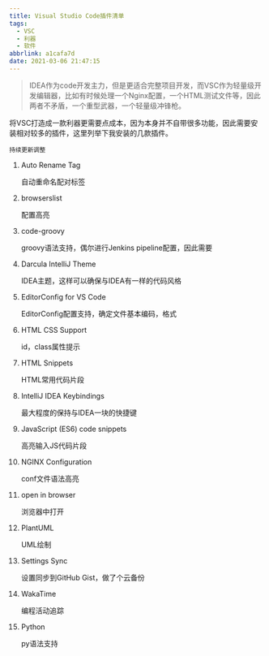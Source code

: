 ```yaml
---
title: Visual Studio Code插件清单
tags:
  - VSC
  - 利器
  - 软件
abbrlink: a1cafa7d
date: 2021-03-06 21:47:15
---
```


> IDEA作为code开发主力，但是更适合完整项目开发，而VSC作为轻量级开发编辑器，比如有时候处理一个Nginx配置，一个HTML测试文件等，因此两者不矛盾，一个重型武器，一个轻量级冲锋枪。



将VSC打造成一款利器更需要点成本，因为本身并不自带很多功能，因此需要安装相对较多的插件，这里列举下我安装的几款插件。

`持续更新调整`



1. Auto Rename Tag

   自动重命名配对标签

2. browserslist

   配置高亮

3. code-groovy

   groovy语法支持，偶尔进行Jenkins pipeline配置，因此需要

4. Darcula IntelliJ Theme

   IDEA主题，这样可以确保与IDEA有一样的代码风格

5. EditorConfig for VS Code

   EditorConfig配置支持，确定文件基本编码，格式

6. HTML CSS Support

   id，class属性提示

7. HTML Snippets

   HTML常用代码片段

8. IntelliJ IDEA Keybindings

   最大程度的保持与IDEA一块的快捷键

9. JavaScript (ES6) code snippets

   高亮输入JS代码片段

10. NGINX Configuration

    conf文件语法高亮

11. open in browser

    浏览器中打开

12. PlantUML

    UML绘制

13. Settings Sync

    设置同步到GitHub Gist，做了个云备份

14. WakaTime

    编程活动追踪

15. Python

    py语法支持

    



